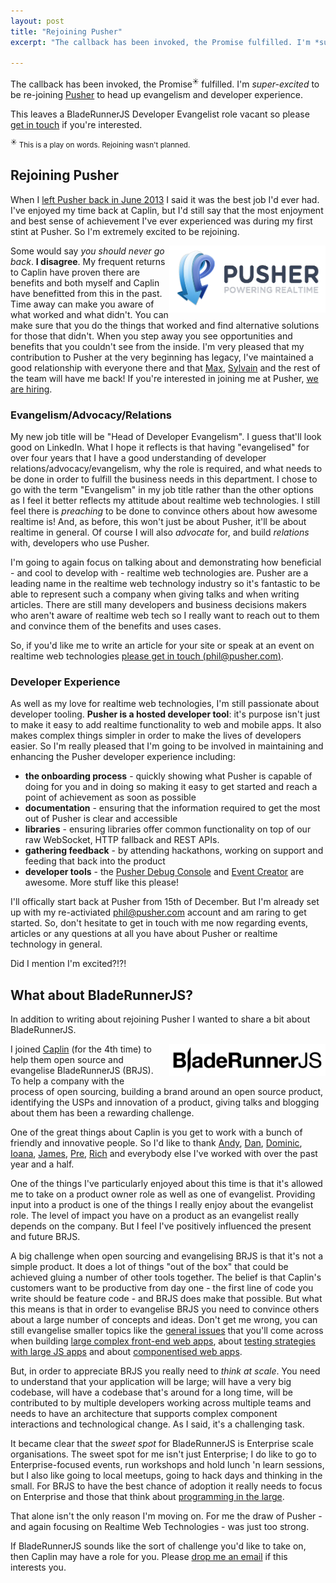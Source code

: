 ```yaml
---
layout: post
title: "Rejoining Pusher"
excerpt: "The callback has been invoked, the Promise fulfilled. I'm *super-excited* to be re-joining Pusher to head up evangelism and developer experience."

---
```


The callback has been invoked, the Promise<sup><small>&#9728;</small></sup> fulfilled. I'm *super-excited* to be re-joining [Pusher](http://pusher.com) to head up evangelism and developer experience.

This leaves a BladeRunnerJS Developer Evangelist role vacant so please [get in touch](mailto:phil@leggetter.co.uk) if you're interested.

<small><sup>&#9728;</sup> This is a play on words. Rejoining wasn't planned.</small>

## Rejoining Pusher

When I [left Pusher back in June 2013](http://www.leggetter.co.uk/2013/07/04/leaving-pusher-what-next.html) I said it was the best job I'd ever had. I've enjoyed my time back at Caplin, but I'd still say that the most enjoyment and best sense of achievement I've ever experienced was during my first stint at Pusher. So I'm extremely excited to be rejoining.

<a href="http://pusher.com"><img align="center" src="/images/pusher.png" alt="Pusher logo" style="width: 250px; float: right;" /></a>

Some would say *you should never go back*. **I disagree**. My frequent returns to Caplin have proven there are benefits and both myself and Caplin have benefitted from this in the past. Time away can make you aware of what worked and what didn't. You can make sure that you do the things that worked and find alternative solutions for those that didn't. When you step away you see opportunities and benefits that you couldn't see from the inside. I'm very pleased that my contribution to Pusher at the very beginning has legacy, I've maintained a good relationship with everyone there and that [Max](https://twitter.com/maxthelion), [Sylvain](https://twitter.com/copypastaa) and the rest of the team will have me back! If you're interested in joining me at Pusher, [we are hiring](http://pusher.com/jobs#job-positions).

### Evangelism/Advocacy/Relations

My new job title will be "Head of Developer Evangelism". I guess that'll look good on LinkedIn. What I hope it reflects is that having "evangelised" for over four years that I have a good understanding of developer relations/advocacy/evangelism, why the role is required, and what needs to be done in order to fulfill the business needs in this department. I chose to go with the term "Evangelism" in my job title rather than the other options as I feel it better reflects my attitude about realtime web technologies. I still feel there is *preaching* to be done to convince others about how awesome realtime is! And, as before, this won't just be about Pusher, it'll be about realtime in general. Of course I will also *advocate* for, and build *relations* with, developers who use Pusher.

I'm going to again focus on talking about and demonstrating how beneficial - and cool to develop with - realtime web technologies are. Pusher are a leading name in the realtime web technology industry so it's fantastic to be able to represent such a company when giving talks and when writing articles. There are still many developers and business decisions makers who aren't aware of realtime web tech so I really want to reach out to them and convince them of the benefits and uses cases.

So, if you'd like me to write an article for your site or speak at an event on realtime web technologies [please get in touch (phil@pusher.com)](mailto:phil@pusher.com).

### Developer Experience

As well as my love for realtime web technologies, I'm still passionate about developer tooling. **Pusher is a hosted developer tool**: it's purpose isn't just to make it easy to add realtime functionality to web and mobile apps. It also makes complex things simpler in order to make the lives of developers easier. So I'm really pleased that I'm going to be involved in maintaining and enhancing the Pusher developer experience including:

* **the onboarding process** - quickly showing what Pusher is capable of doing for you and in doing so making it easy to get started and reach a point of achievement as soon as possible
* **documentation** - ensuring that the information required to get the most out of Pusher is clear and accessible
* **libraries** - ensuring libraries offer common functionality on top of our raw WebSocket, HTTP fallback and REST APIs.
* **gathering feedback** - by attending hackathons, working on support and feeding that back into the product
* **developer tools** - the [Pusher Debug Console](https://pusher.com/docs/debugging#pusher_debug_console) and [Event Creator](https://pusher.com/docs/debugging#event_creator) are awesome. More stuff like this please!

I'll offically start back at Pusher from 15th of December. But I'm already set up with my re-activiated [phil@pusher.com](mailto:phil@pusher.com) account and am raring to get started. So, don't hesitate to get in touch with me now regarding events, articles or any questions at all you have about Pusher or realtime technology in general.

Did I mention I'm excited?!?!

## What about BladeRunnerJS?

In addition to writing about rejoining Pusher I wanted to share a bit about BladeRunnerJS.

<a href="http://bladerunnerjs.org"><img align="center" src="/wp-content/uploads/2013/07/bladerunner-js.png" style="width: 250px; float: right; padding-left: 20px;" /></a>

I joined [Caplin](http://www.caplin.com) (for the 4th time) to help them open source and evangelise BladeRunnerJS (BRJS). To help a company with the process of open sourcing, building a brand around an open source product, identifying the USPs and innovation of a product, giving talks and blogging about them has been a rewarding challenge.

One of the great things about Caplin is you get to work with a bunch of friendly and innovative people. So I'd like to thank [Andy](https://twitter.com/andyberry88), [Dan](https://github.com/thecapdan), [Dominic](https://github.com/dchambers), [Ioana](https://github.com/ioanalianabalas), [James](https://twitter.com/jshawturner), [Pre](https://github.com/sospirited), [Rich](https://twitter.com/fauna5) and everybody else I've worked with over the past year and a half.

One of the things I've particularly enjoyed about this time is that it's allowed me to take on a product owner role as well as one of evangelist. Providing input into a product is one of the things I really enjoy about the evangelist role. The level of impact you have on a product as an evangelist really depends on the company. But I feel I've positively influenced the present and future BRJS.

A big challenge when open sourcing and evangelising BRJS is that it's not a simple product. It does a lot of things "out of the box" that could be achieved gluing a number of other tools together. The belief is that Caplin's customers want to be productive from day one - the first line of code you write should be feature code - and BRJS does make that possible. But what this means is that in order to evangelise BRJS you need to convince others about a large number of concepts and ideas. Don't get me wrong, you can still evangelise smaller topics like the [general issues](http://bladerunnerjs.org/blog/large-scale-complex-javascript-apps/) that you'll come across when building [large complex front-end web apps](http://www.youtube.com/watch?v=0Y2xKMJtRCk), about [testing strategies with large JS apps](http://vimeo.com/70637558) and about [componentised web apps](http://www.leggetter.co.uk/2014/08/06/state-componentised-web.html).

But, in order to appreciate BRJS you really need to *think at scale*. You need to understand that your application will be large; will have a very big codebase, will have a codebase that's around for a long time, will be contributed to by multiple developers working across multiple teams and needs to have an architecture that supports complex component interactions and technological change. As I said, it's a challenging task.

It became clear that the *sweet spot* for BladeRunnerJS is Enterprise scale organisations. The sweet spot for me isn't just Enterprise; I do like to go to Enterprise-focused events, run workshops and hold lunch 'n learn sessions, but I also like going to local meetups, going to hack days and thinking in the small. For BRJS to have the best chance of adoption it really needs to focus on Enterprise and those that think about [programming in the large](http://en.wikipedia.org/wiki/Programming_in_the_large_and_programming_in_the_small).

That alone isn't the only reason I'm moving on. For me the draw of Pusher - and again focusing on Realtime Web Technologies - was just too strong.

If BladeRunnerJS sounds like the sort of challenge you'd like to take on, then Caplin may have a role for you. Please [drop me an email](mailto:phil@leggetter.co.uk) if this interests you.



